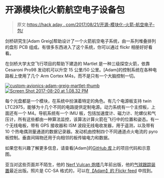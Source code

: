 # 开源模块化火箭航空电子设备包

> 原文:[https://hack aday . com/2017/08/21/开源-模块化-火箭-航空电子-包/](https://hackaday.com/2017/08/21/open-source-modular-rocket-avionics-package/)

剑桥研究生[Adam Greig]帮助设计了一个火箭航空电子系统，由一系列堆叠排列的盘形 PCB 组成。有很多东西进入了这个系统，你可以通过 flickr 相册好好看看。

在剑桥大学太空飞行项目的帮助下建造的 Martlet 是一种三级探空火箭，依靠 Cesaroni Pro98 发动机可以升空 15 公里/50 公里。[Adam]的控制系统在各种电路板上使用了几个 Arm Cortex M4s，而不是只有一个大脑控制一切。

 [![custom-avionics-adam-greig-martlet-thumb](../Images/47f4b00294e041bbbcc56c84e1d98ff8.png "custom-avionics-adam-greig-martlet-thumb")](https://hackaday.com/2017/08/21/open-source-modular-rocket-avionics-package/custom-avionics-adam-greig-martlet-thumb/)  [![Screen Shot 2017-08-20 at 1.08.32 PM](../Images/14985a348d0cf0b19fa44cdbfb474c79.png "Screen Shot 2017-08-20 at 1.08.32 PM")](https://hackaday.com/2017/08/21/open-source-modular-rocket-avionics-package/screen-shot-2017-08-20-at-1-08-32-pm/) 

每个光盘都是一个模块，在系统中扮演着特定的角色。有几个电源板支持 twin LTC2975，能够为十几个不同的电路提供定制电源。动力系统有一个主控板，上面还有一个 M4。导航系统有一个 IMU 板，包括加速度计、磁力计、陀螺仪和气压计，所有这些都由一种算法监控，该算法计算火箭在飞行中的位置和姿态。有一个无线电板，带有 GPS 接收器和 ISM 波段无线电收发器，用于遥测，以及带有 10 个热电偶测量通道的数据记录器。发动机由控制四个不同通道点火电流的 pyro 板控制。垂直间隔物还用于向相邻的板传输电力和数据。

如果您有兴趣了解更多信息，请查看[Adam]的[GitHub 库](https://github.com/cuspaceflight/m3-avionics)上的项目代码和示意图。

亚当对这些页面并不陌生，他的 [Nerf Vulcan 炮塔](http://hackaday.com/2010/06/18/nerf-sentry-turret/)几年前出版，他的[气球跟踪装置](http://hackaday.com/2010/03/17/arduino-balloon-tracking/)最近出版。照片是 CC-SA 格式的，可以在[【Adam】的 Flickr feed](https://www.flickr.com/photos/randomskk/36480971721/) 中找到。